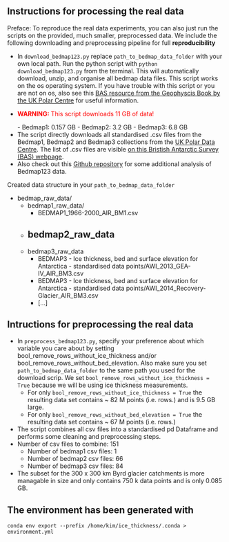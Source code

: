 ## Instructions for processing the real data

Preface: To reproduce the real data experiments, you can also just run the scripts on the provided, much smaller, preprocessed data. We include the following downloading and preprocessing pipeline for full **reproducibility** 

- In `download_bedmap123.py` replace `path_to_bedmap_data_folder` with your own local path. Run the python script with `python download_bedmap123.py` from the terminal. This will automatically download, unzip, and organise all bedmap data files. This script works on the os operating system. If you have trouble with this script or you are not on os, also see this [BAS resource from the Geophyscis Book by the UK Polar Centre](https://antarctica.github.io/PDC_GeophysicsBook/BEDMAP/Downloading_the_Bedmap_data.html) for useful information.
- <p style="color:red;"><strong>WARNING:</strong> This script downloads 11 GB of data!</p>
    - Bedmap1: 0.157 GB
    - Bedmap2: 3.2 GB
    - Bedmap3: 6.8 GB
- The script directly downloads all standardised .csv files from the Bedmap1, Bedmap2 and Bedmap3 collections from the [UK Polar Data Centre](https://www.bas.ac.uk/data/uk-pdc/). The list of .csv files are visible [on this Bristish Antarctic Survey (BAS) webpage](https://www.bas.ac.uk/project/bedmap/#data).
- Also check out this [Github repository](https://github.com/kimbente/bedmap) for some additional analysis of Bedmap123 data.

Created data structure in your `path_to_bedmap_data_folder`
- bedmap_raw_data/  
    - bedmap1_raw_data/ 
        - BEDMAP1_1966-2000_AIR_BM1.csv  
    - bedmap2_raw_data  
        - 
    - bedmap3_raw_data
        - BEDMAP3 - Ice thickness, bed and surface elevation for Antarctica - standardised data points/AWI_2013_GEA-IV_AIR_BM3.csv  
        - BEDMAP3 - Ice thickness, bed and surface elevation for Antarctica - standardised data points/AWI_2014_Recovery-Glacier_AIR_BM3.csv
        - [...]

## Intructions for preprocessing the real data
- In `preprocess_bedmap123.py`, specify your preference about which variable you care about by setting bool_remove_rows_without_ice_thickness and/or bool_remove_rows_without_bed_elevation. Also make sure you set `path_to_bedmap_data_folder` to the same path you used for the download scrip. We set `bool_remove_rows_without_ice_thickness = True` because we will be using ice thickness measurements.
    - For only `bool_remove_rows_without_ice_thickness = True` the resulting data set contains ~ 82 M points (i.e. rows.) and is 9.5 GB large.
    - For only `bool_remove_rows_without_bed_elevation = True` the resulting data set contains ~ 67 M points (i.e. rows.)
- The script combines all csv files into a standardised pd Dataframe and performs some cleaning and preprocessing steps.
- Number of csv files to combine: 151 
    - Number of bedmap1 csv files: 1
    - Number of bedmap2 csv files: 66
    - Number of bedmap3 csv files: 84
- The subset for the 300 x 300 km Byrd glacier catchments is more managable in size and only contains 750 k data points and is only 0.085 GB.

## The environment has been generated with 

``conda env export --prefix /home/kim/ice_thickness/.conda > environment.yml``



